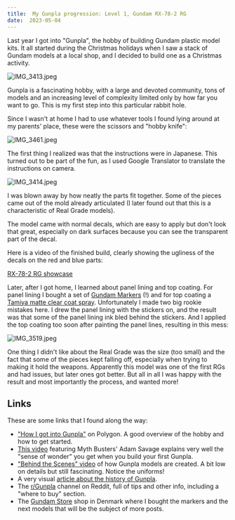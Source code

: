 ```yaml
---
title:  My Gunpla progression: Level 1, Gundam RX-78-2 RG
date:  2023-05-04
---
```


Last year I got into "Gunpla", the hobby of building Gundam plastic model kits. It all started during the Christmas holidays when I saw a stack of Gundam models at a local shop, and I decided to build one as a Christmas activity.

![IMG_3413.jpeg](https://res.craft.do/user/full/58e85b69-1aa6-c3c8-74ac-daf2b8beae9a/doc/FE9A1BE3-AAB0-4DF2-9623-E551BCB99061/C068AB53-2860-434A-BAE5-DAAFF334FD1D_2/nnBSaNyn1Jys9GuQdz4u1QC67JDaGCDGZLwwUGbFGjoz/IMG_3413.jpeg)

Gunpla is a fascinating hobby, with a large and devoted community, tons of models and an increasing level of complexity limited only by how far you want to go. This is my first step into this particular rabbit hole.

Since I wasn't at home I had to use whatever tools I found lying around at my parents' place, these were the scissors and "hobby knife":

![IMG_3461.jpeg](https://res.craft.do/user/full/58e85b69-1aa6-c3c8-74ac-daf2b8beae9a/doc/FE9A1BE3-AAB0-4DF2-9623-E551BCB99061/6949E48E-3F32-4E37-AADF-BB376D1F1A20_2/SpyV3ZvbJEJ6FMLHxb9bwZw1fS3UMydKyPdHdCRnjxoz/IMG_3461.jpeg)

The first thing I realized was that the instructions were in Japanese. This turned out to be part of the fun, as I used Google Translator to translate the instructions on camera.

![IMG_3414.jpeg](https://res.craft.do/user/full/58e85b69-1aa6-c3c8-74ac-daf2b8beae9a/doc/9ccda86e-59b7-4e88-8e6d-d59ab37e3d58/C0A101FE-903D-4A54-A47F-7D19214ACDD1_2/YcfyPYObG8r1vO6UqehVkWEmIJ07QTM90ygVMDLK638z/IMG_3414.jpeg)

I was blown away by how neatly the parts fit together. Some of the pieces came out of the mold already articulated (I later found out that this is a characteristic of Real Grade models).

The model came with normal decals, which are easy to apply but don't look that great, especially on dark surfaces because you can see the transparent part of the decal.

Here is a video of the finished build, clearly showing the ugliness of the decals on the red and blue parts:

[RX-78-2 RG showcase](https://www.youtube.com/watch?v=hG1ZXTuzEH0#embed)

Later, after I got home, I learned about panel lining and top coating. For panel lining I bought a set of [Gundam Markers](https://gundam-store.fi/products/gundam-marker-pour-type?_pos=8&_sid=d3ce0782f&_ss=r) (!) and for top coating a [Tamiya matte clear coat spray](https://gundam-store.fi/products/tamiya-ts-80-flat-clear?_pos=2&_sid=15700415d&_ss=r). Unfortunately I made two big rookie mistakes here. I drew the panel lining with the stickers on, and the result was that some of the panel lining ink bled behind the stickers. And I applied the top coating too soon after painting the panel lines, resulting in this mess:

![IMG_3519.jpeg](https://res.craft.do/user/full/58e85b69-1aa6-c3c8-74ac-daf2b8beae9a/doc/FE9A1BE3-AAB0-4DF2-9623-E551BCB99061/9EE69688-C6A6-4D74-B298-EF76A83BA1D5_2/oxOT8BF35h68Njjc6vv8GW48E8jzG3WeYfjIIBHMvxgz/IMG_3519.jpeg)

One thing I didn't like about the Real Grade was the size (too small) and the fact that some of the pieces kept falling off, especially when trying to making it hold the weapons. Apparently this model was one of the first RGs and had issues, but later ones got better. But all in all I was happy with the result and most importantly the process, and wanted more!

## Links

These are some links that I found along the way:

- ["How I got into Gunpla"](https://www.polygon.com/guides/22653114/gunpla-gundam-models-hobby) on Polygon. A good overview of the hobby and how to get started.
- [This video](https://www.youtube.com/watch?v=xfmD1yYqP6k) featuring Myth Busters' Adam Savage explains very well the "sense of wonder" you get when you build your first Gunpla.
- ["Behind the Scenes" video](https://www.belloflostsouls.net/2019/04/geekery-behind-the-scenes-look-at-creating-bandais-gunpla-kits.html) of how Gunpla models are created. A bit low on details but still fascinating. Notice the uniforms!
- A very visual [article about the history of Gunpla](https://www.belloflostsouls.net/2019/04/geekery-behind-the-scenes-look-at-creating-bandais-gunpla-kits.html).
- The [r/Gunpla](https://www.reddit.com/r/Gunpla/) channel on Reddit, full of tips and other info, including a "where to buy" section.
- The [Gundam Store](https://gundam-store.dk) shop in Denmark where I bought the markers and the next models that will be the subject of more posts.
